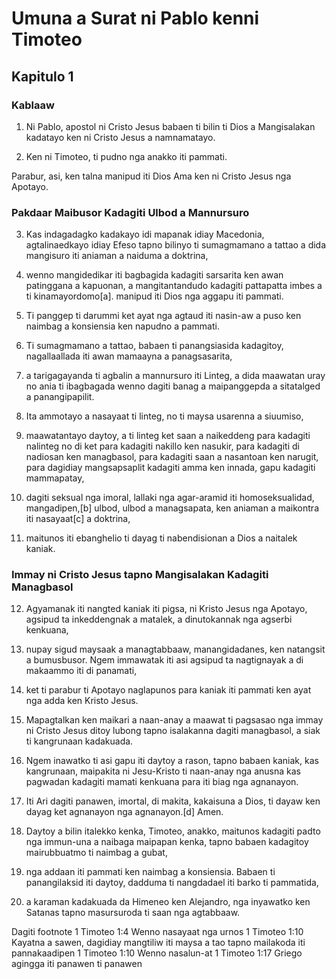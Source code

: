 Umuna a Surat ni Pablo kenni Timoteo
====================================

Kapitulo 1
----------

### Kablaaw

1. Ni Pablo, apostol ni Cristo Jesus babaen ti bilin ti Dios a Mangisalakan kadatayo ken ni Cristo Jesus a namnamatayo.

2. Ken ni Timoteo, ti pudno nga anakko iti pammati.

Parabur, asi, ken talna manipud iti Dios Ama ken ni Cristo Jesus nga Apotayo.

### Pakdaar Maibusor Kadagiti Ulbod a Mannursuro

3. Kas indagadagko kadakayo idi mapanak idiay Macedonia, agtalinaedkayo idiay Efeso tapno bilinyo ti sumagmamano a tattao a dida mangisuro iti aniaman a naiduma a doktrina,
4. wenno mangidedikar iti bagbagida kadagiti sarsarita ken awan patinggana a kapuonan, a mangitantandudo kadagiti pattapatta imbes a ti kinamayordomo[a]. manipud iti Dios nga aggapu iti pammati.
5. Ti panggep ti darummi ket ayat nga agtaud iti nasin-aw a puso ken naimbag a konsiensia ken napudno a pammati.
6. Ti sumagmamano a tattao, babaen ti panangsiasida kadagitoy, nagallaallada iti awan mamaayna a panagsasarita,
7. a tarigagayanda ti agbalin a mannursuro iti Linteg, a dida maawatan uray no ania ti ibagbagada wenno dagiti banag a maipanggepda a sitatalged a panangipapilit.

8. Ita ammotayo a nasayaat ti linteg, no ti maysa usarenna a siuumiso,
9. maawatantayo daytoy, a ti linteg ket saan a naikeddeng para kadagiti nalinteg no di ket para kadagiti nakillo ken nasukir, para kadagiti di nadiosan ken managbasol, para kadagiti saan a nasantoan ken narugit, para dagidiay mangsapsaplit kadagiti amma ken innada, gapu kadagiti mammapatay,
10. dagiti seksual nga imoral, lallaki nga agar-aramid iti homoseksualidad, mangadipen,[b] ulbod, ulbod a managsapata, ken aniaman a maikontra iti nasayaat[c] a doktrina,
11. maitunos iti ebanghelio ti dayag ti nabendisionan a Dios a naitalek kaniak.

### Immay ni Cristo Jesus tapno Mangisalakan Kadagiti Managbasol

12. Agyamanak iti nangted kaniak iti pigsa, ni Kristo Jesus nga Apotayo, agsipud ta inkeddengnak a matalek, a dinutokannak nga agserbi kenkuana,
13. nupay sigud maysaak a managtabbaaw, manangidadanes, ken natangsit a bumusbusor. Ngem immawatak iti asi agsipud ta nagtignayak a di makaammo iti di panamati,
14. ket ti parabur ti Apotayo naglapunos para kaniak iti pammati ken ayat nga adda ken Kristo Jesus.
15. Mapagtalkan ken maikari a naan-anay a maawat ti pagsasao nga immay ni Cristo Jesus ditoy lubong tapno isalakanna dagiti managbasol, a siak ti kangrunaan kadakuada.
16. Ngem inawatko ti asi gapu iti daytoy a rason, tapno babaen kaniak, kas kangrunaan, maipakita ni Jesu-Kristo ti naan-anay nga anusna kas pagwadan kadagiti mamati kenkuana para iti biag nga agnanayon.
17. Iti Ari dagiti panawen, imortal, di makita, kakaisuna a Dios, ti dayaw ken dayag ket agnanayon nga agnanayon.[d] Amen.

18. Daytoy a bilin italekko kenka, Timoteo, anakko, maitunos kadagiti padto nga immun-una a naibaga maipapan kenka, tapno babaen kadagitoy mairubbuatmo ti naimbag a gubat,
19. nga addaan iti pammati ken naimbag a konsiensia. Babaen ti panangilaksid iti daytoy, dadduma ti nangdadael iti barko ti pammatida,
20. a karaman kadakuada da Himeneo ken Alejandro, nga inyawatko ken Satanas tapno masursuroda ti saan nga agtabbaaw.

Dagiti footnote
1 Timoteo 1:4 Wenno nasayaat nga urnos
1 Timoteo 1:10 Kayatna a sawen, dagidiay mangtiliw iti maysa a tao tapno mailakoda iti pannakaadipen
1 Timoteo 1:10 Wenno nasalun-at
1 Timoteo 1:17 Griego agingga iti panawen ti panawen

